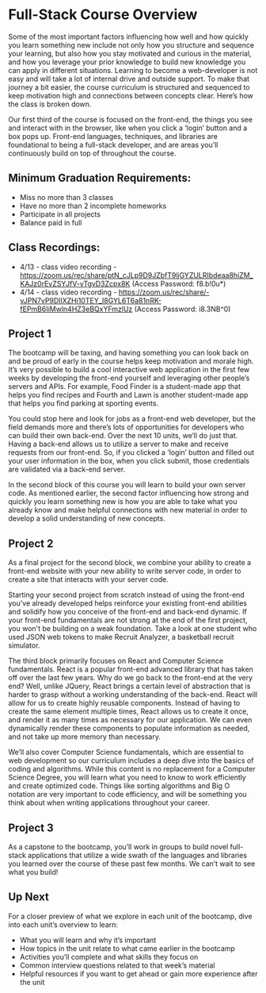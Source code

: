 # Full-Stack Course Overview
Some of the most important factors influencing how well and how quickly you learn something new include not only how you structure and sequence your learning, but also how you stay motivated and curious in the material, and how you leverage your prior knowledge to build new knowledge you can apply in different situations. Learning to become a web-developer is not easy and will take a lot of internal drive and outside support. To make that journey a bit easier, the course curriculum is structured and sequenced to keep motivation high and connections between concepts clear. Here’s how the class is broken down.

Our first third of the course is focused on the front-end, the things you see and interact with in the browser, like when you click a ‘login’ button and a box pops up. Front-end languages, techniques, and libraries are foundational to being a full-stack developer, and are areas you’ll continuously build on top of throughout the course.

## Minimum Graduation Requirements: 
- Miss no more than 3 classes
- Have no more than 2 incomplete homeworks
- Participate in all projects
- Balance paid in full

## Class Recordings:
- 4/13 - class video recording - https://zoom.us/rec/share/ptN_cJLp9D9JZbfT9ljGYZULRIbdeaa8hiZM_KAJz0rEvZSYJfV-vTgvD3Zcpx8K (Access Password: f8.b!0u*)
- 4/14 - class video recording - https://zoom.us/rec/share/-vJPN7vP9DlIXZHi10TEY_I8GYL6T6a81nRK-fEPmB6IiMwln4HZ3eBQxYFmzlUz (Access Password: i8.3NB^0)

## Project 1

The bootcamp will be taxing, and having something you can look back on and be proud of early in the course helps keep motivation and morale high. It’s very possible to build a cool interactive web application in the first few weeks by developing the front-end yourself and leveraging other people’s servers and APIs. For example, Food Finder is a student-made app that helps you find recipes and Fourth and Lawn is another student-made app that helps you find parking at sporting events.

You could stop here and look for jobs as a front-end web developer, but the field demands more and there’s lots of opportunities for developers who can build their own back-end. Over the next 10 units, we’ll do just that. Having a back-end allows us to utilize a server to make and receive requests from our front-end. So, if you clicked a ‘login’ button and filled out your user information in the box, when you click submit, those credentials are validated via a back-end server.

In the second block of this course you will learn to build your own server code. As mentioned earlier, the second factor influencing how strong and quickly you learn something new is how you are able to take what you already know and make helpful connections with new material in order to develop a solid understanding of new concepts.


## Project 2

As a final project for the second block, we combine your ability to create a front-end website with your new ability to write server code, in order to create a site that interacts with your server code.

Starting your second project from scratch instead of using the front-end you’ve already developed helps reinforce your existing front-end abilities and solidify how you conceive of the front-end and back-end dynamic. If your front-end fundamentals are not strong at the end of the first project, you won't be building on a weak foundation. Take a look at one student who used JSON web tokens to make Recruit Analyzer, a basketball recruit simulator.

The third block primarily focuses on React and Computer Science fundamentals. React is a popular front-end advanced library that has taken off over the last few years. Why do we go back to the front-end at the very end? Well, unlike JQuery, React brings a certain level of abstraction that is harder to grasp without a working understanding of the back-end. React will allow for us to create highly reusable components. Instead of having to create the same element multiple times, React allows us to create it once, and render it as many times as necessary for our application. We can even dynamically render these components to populate information as needed, and not take up more memory than necessary.

We’ll also cover Computer Science fundamentals, which are essential to web development so our curriculum includes a deep dive into the basics of coding and algorithms. While this content is no replacement for a Computer Science Degree, you will learn what you need to know to work efficiently and create optimized code. Things like sorting algorithms and Big O notation are very important to code efficiency, and will be something you think about when writing applications throughout your career.

## Project 3

As a capstone to the bootcamp, you’ll work in groups to build novel full-stack applications that utilize a wide swath of the languages and libraries you learned over the course of these past few months. We can’t wait to see what you build!

## Up Next

For a closer preview of what we explore in each unit of the bootcamp, dive into each unit’s overview to learn:
* What you will learn and why it’s important
* How topics in the unit relate to what came earlier in the bootcamp
* Activities you’ll complete and what skills they focus on
* Common interview questions related to that week’s material
* Helpful resources if you want to get ahead or gain more experience after the unit

